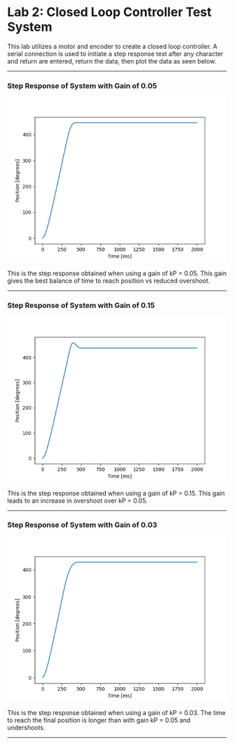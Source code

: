 # Lab 2: Closed Loop Controller Test System

This lab utilizes a motor and encoder to create a closed loop controller. A serial connection is used to initiate a step response test after any character and return are entered, return the data, then plot the data as seen below.

---

### Step Response of System with Gain of 0.05

![IdealGainResponse](/docs/kP_05.png)

This is the step response obtained when using a gain of kP = 0.05.
This gain gives the best balance of time to reach position vs reduced overshoot.

---
### Step Response of System with Gain of 0.15

![NonIdealGainResponse](/docs/kP_15.png)

This is the step response obtained when using a gain of kP = 0.15.
This gain leads to an increase in overshoot over kP = 0.05.

---
### Step Response of System with Gain of 0.03

![NonIdealGainResponse2](/docs/kP_03.png)

This is the step response obtained when using a gain of kP = 0.03.
The time to reach the final position is longer than with gain kP = 0.05 and undershoots.

---

